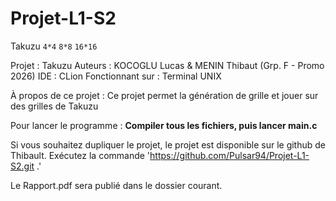 # Projet-L1-S2
Takuzu `4*4` `8*8` `16*16`

Projet : Takuzu
Auteurs : KOCOGLU Lucas & MENIN Thibaut (Grp. F - Promo 2026)
IDE : CLion
Fonctionnant sur : Terminal UNIX

À propos de ce projet :
Ce projet permet la génération de grille et jouer sur des grilles de Takuzu

Pour lancer le programme :
**Compiler tous les fichiers, puis lancer main.c**

Si vous souhaitez dupliquer le projet, le projet est disponible sur le github de Thibault. Exécutez la commande 'https://github.com/Pulsar94/Projet-L1-S2.git .'

Le Rapport.pdf sera publié dans le dossier courant.